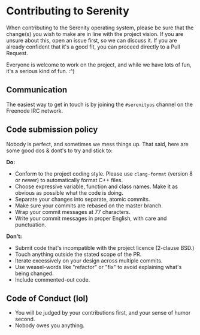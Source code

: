 # Contributing to Serenity

When contributing to the Serenity operating system, please be sure that the change(s) you wish to make are in line with the project vision. If you are unsure about this, open an issue first, so we can discuss it. If you are already confident that it's a good fit, you can proceed directly to a Pull Request.

Everyone is welcome to work on the project, and while we have lots of fun, it's a serious kind of fun. :^)

## Communication

The easiest way to get in touch is by joining the `#serenityos` channel on the Freenode IRC network.

## Code submission policy

Nobody is perfect, and sometimes we mess things up. That said, here are some good dos & dont's to try and stick to:

**Do:**

* Conform to the project coding style. Please use `clang-format` (version 8 or newer) to automatically format C++ files.
* Choose expressive variable, function and class names. Make it as obvious as possible what the code is doing.
* Separate your changes into separate, atomic commits.
* Make sure your commits are rebased on the master branch.
* Wrap your commit messages at 77 characters.
* Write your commit messages in proper English, with care and punctuation.

**Don't:**

* Submit code that's incompatible with the project licence (2-clause BSD.)
* Touch anything outside the stated scope of the PR.
* Iterate excessively on your design across multiple commits.
* Use weasel-words like "refactor" or "fix" to avoid explaining what's being changed.
* Include commented-out code.

## Code of Conduct (lol)

* You will be judged by your contributions first, and your sense of humor second.
* Nobody owes you anything.
